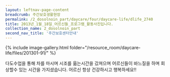 ```yaml
--- 
layout: leftnav-page-content 
breadcrumb: 주간보호생활현장 
permalink: /2_dosolnoin_part/daycare/four/daycare-life/dlife_2740
title: 2013년_1월_18일_어르신들_프로그램_활동사진입니다.
collection_name: 2_dosolnoin_part
second_nav_title: '주간보호센터안내' 
---
```

{% include image-gallery.html folder="/resource_room/daycare-life/files/201301-91/" %}



다도수업을 통해 차를 마시며 시조를 읆는시간을 갔져으며
어르신들이 바느질을 하며 회상할수 있는 시간을 가지셨습니다.
어르신 항상 건강하시고 행복하세요!!